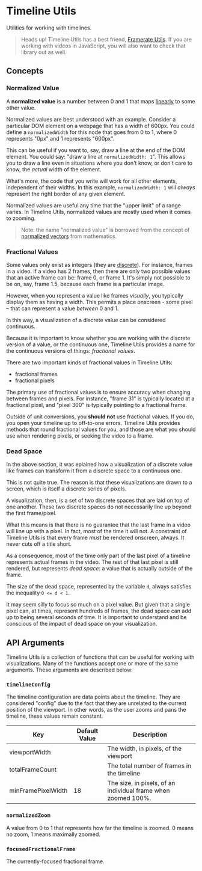 # Timeline Utils

Utilities for working with timelines.

> Heads up! Timeline Utils has a best friend, [Framerate Utils](https://github.com/Netflix-Skunkworks/framerate-utils).
> If you are working with videos in JavaScript, you will also want to check that library out as well.

## Concepts

### Normalized Value

A **normalized value** is a number between 0 and 1 that maps [linearly](https://en.wikipedia.org/wiki/Linear_function) to some other value.

Normalized values are best understood with an example. Consider a particular DOM element on a webpage that has a width of 600px. You could define
a `normalizedWidth` for this node that goes from 0 to 1, where 0 represents "0px" and 1 represents "600px".

This can be useful if you want to, say, draw a line at the end of the DOM element. You could say: "draw a line at `normalizedWidth: 1`".
This allows you to draw a line even in situations where you don't know, or don't care to know, the _actual_ width of the element.

What's more, the code that you write will work for all other elements, independent of their widths. In this example, `normalizedWidth: 1`
will _always_ represent the right border of any given element.

Normalized values are useful any time that the "upper limit" of a range varies. In Timeline Utils, normalized values are mostly used when it comes
to zooming.

> Note: the name "normalized value" is borrowed from the concept of [normalized vectors](https://en.wikipedia.org/wiki/Normalized_vector) from
> mathematics.

### Fractional Values

Some values only exist as integers (they are [discrete](https://en.wikipedia.org/wiki/Discrete_mathematics)). For instance, frames in a video.
If a video has 2 frames, then there are only two possible values that an active frame can be: frame 0, or frame 1. It's simply not
possible to be on, say, frame 1.5, because each frame is a particular image.

However, when you represent a value like frames _visually_, you typically display them as having a width. This permits
a place onscreen - some pixel – that can represent a value _between_ 0 and 1.

In this way, a visualization of a discrete value can be considered continuous.

Because it is important to know whether you are working with the discrete version of a value, or the continuous one,
Timeline Utils provides a name for the continuous versions of things: _fractional values_.

There are two important kinds of fractional values in Timeline Utils:

- fractional frames
- fractional pixels

The primary use of fractional values is to ensure accuracy when changing between frames and pixels. For instance, "frame 31"
is typically located at a fractional pixel, and "pixel 300" is typically pointing to a fractional frame.

Outside of unit conversions, you **should not** use fractional values. If you do, you open your timeline up to off-to-one
errors. Timeline Utils provides methods that round fractional values for you, and those are what you should use when
rendering pixels, or seeking the video to a frame.

### Dead Space

In the above section, it was eplained how a visualization of a discrete value like frames can transform it from a discrete space to
a continuous one.

This is not quite true. The reason is that these visualizations are drawn to a screen, which is itself a discrete series of pixels.

A visualization, then, is a set of two discrete spaces that are laid on top of one another. These two discrete spaces do not necessarily
line up beyond the first frame/pixel.

What this means is that there is no guarantee that the last frame in a video will line up with a pixel. In fact, most of the time
it will not. A constraint of Timeline Utils is that every frame _must_ be rendered onscreen, always. It never cuts off a title
short.

As a consequence, most of the time only part of the last pixel of a timeline represents actual frames in the video. The rest of that
last pixel is still rendered, but represents _dead space_: a value that is actually outside of the frame.

The size of the dead space, represented by the variable `d`, always satisfies the inequality `0 <= d < 1`.

It may seem silly to focus so much on a pixel value. But given that a single pixel can, at times, represent hundreds of frames,
the dead space can add up to being several seconds of time. It is important to understand and be conscious of the impact of
dead space on your visualization.

## API Arguments

Timeline Utils is a collection of functions that can be useful for working with visualizations. Many of the functions
accept one or more of the same arguments. These arguments are described below:

### `timelineConfig`

The timeline configuration are data points about the timeline. They are considered "config" due to the fact that they are
unrelated to the current position of the viewport. In other words, as the user zooms and pans the
timeline, these values remain constant.

| Key                | Default Value | Description                                                   |
| ------------------ | ------------- | ------------------------------------------------------------- |
| viewportWidth      |               | The width, in pixels, of the viewport                         |
| totalFrameCount    |               | The total number of frames in the timeline                    |
| minFramePixelWidth | 18            | The size, in pixels, of an individual frame when zoomed 100%. |

### `normalizedZoom`

A value from 0 to 1 that represents how far the timeline is zoomed. 0 means no zoom, 1 means maximally zoomed.

### `focusedFractionalFrame`

The currently-focused fractional frame.
